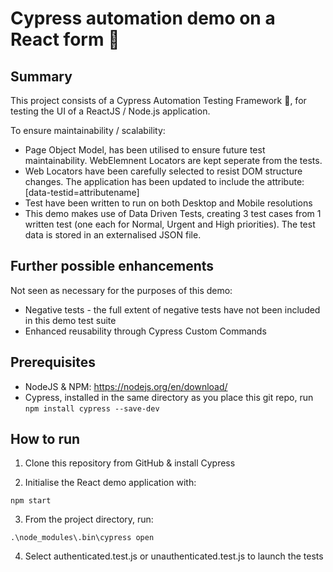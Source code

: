 # Cypress automation demo on a React form :rocket:

## Summary
This project consists of a Cypress Automation Testing Framework 🤖, for testing the UI of a ReactJS / Node.js application.

To ensure maintainability / scalability:

* Page Object Model, has been utilised to ensure future test maintainability. WebElemnent Locators are kept seperate from the tests.
* Web Locators have been carefully selected to resist DOM structure changes. The application has been updated to include the attribute: [data-testid=attributename]
* Test have been written to run on both Desktop and Mobile resolutions
* This demo makes use of Data Driven Tests, creating 3 test cases from 1 written test (one each for Normal, Urgent and High priorities). The test data is stored in an externalised JSON file.

## Further possible enhancements

Not seen as necessary for the purposes of this demo:

* Negative tests - the full extent of negative tests have not been included in this demo test suite
* Enhanced reusability through Cypress Custom Commands

## Prerequisites

* NodeJS & NPM: https://nodejs.org/en/download/
* Cypress, installed in the same directory as you place this git repo, run ``` npm install cypress --save-dev ```

## How to run

1) Clone this repository from GitHub & install Cypress

2) Initialise the React demo application with:

``` npm start ```

3) From the project directory, run:

``` .\node_modules\.bin\cypress open ```

4) Select authenticated.test.js or unauthenticated.test.js to launch the tests
